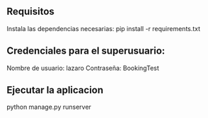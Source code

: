 ## Requisitos

Instala las dependencias necesarias:
pip install -r requirements.txt

## Credenciales para el superusuario:
Nombre de usuario: lazaro
Contraseña: BookingTest

## Ejecutar la aplicacion
python manage.py runserver

